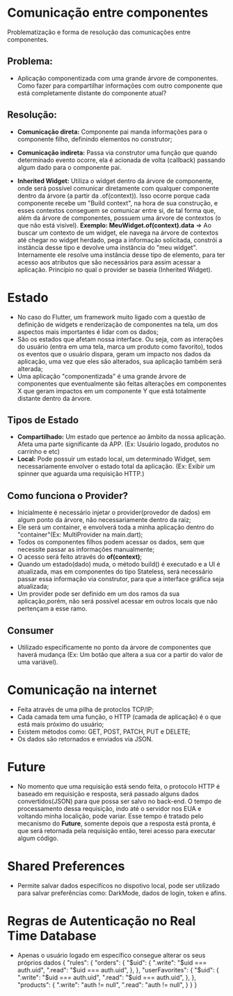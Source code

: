 # Comunicação entre componentes

Problematização e forma de resolução das comunicações entre componentes.

## Problema:

- Aplicação componentizada com uma grande árvore de componentes. Como fazer para compartilhar informações com outro componente que está completamente distante do componente atual?

## Resolução:

- **Comunicação direta:** Componente pai manda informações para o componente filho, definindo elementos no construtor;

- **Comunicação indireta:** Passa via construtor uma função que quando determinado evento ocorre, ela é acionada de volta (callback) passando algum dado para o componente pai.

- **Inherited Widget:** Utiliza o widget dentro da árvore de componente, onde será possível comunicar diretamente com qualquer componente dentro da árvore (a partir da .of(context)). Isso ocorre porque cada componente recebe um "Build context", na hora de sua construção, e esses contextos conseguem se comunicar entre si, de tal forma que, além da árvore de componentes, possuem uma árvore de contextos (o que não está visível). **Exemplo: MeuWidget.of(context).data** => Ao buscar um contexto de um widget, ele navega na árvore de contextos até chegar no widget herdado, pega a informação solicitada, constrói a instância desse tipo e devolve uma instância do "meu widget". Internamente ele resolve uma instância desse tipo de elemento, para ter acesso aos atributos que são necessários para assim acessar a aplicação. Princípio no qual o provider se baseia (Inherited Widget).

# Estado

- No caso do Flutter, um framework muito ligado com a questão de definição de widgets e renderização de componentes na tela, um dos aspectos mais importantes é lidar com os dados;
- São os estados que afetam nossa interface. Ou seja, com as interações do usuário (entra em uma tela, marca um produto como favorito), todos os eventos que o usuário dispara, geram um impacto nos dados da aplicação, uma vez que eles são alterados, sua aplicação também será alterada;
- Uma aplicação "componentizada" é uma grande árvore de componentes que eventualmente são feitas alterações em componentes X que geram impactos em um componente Y que está totalmente distante dentro da árvore.

## Tipos de Estado

- **Compartilhado:** Um estado que pertence ao âmbito da nossa aplicação. Afeta uma parte significante da APP. (Ex: Usuário logado, produtos no carrinho e etc)
- **Local:** Pode possuir um estado local, um determinado Widget, sem necessariamente envolver o estado total da aplicação. (Ex: Exibir um spinner que aguarda uma requisição HTTP.)

## Como funciona o Provider?

- Inicialmente é necessário injetar o provider(provedor de dados) em algum ponto da árvore, não necessariamente dentro da raiz;
- Ele será um container, e envolverá toda a minha aplicação dentro do "container"(Ex: MultiProvider na main.dart);
- Todos os componentes filhos podem acessar os dados, sem que necessite passar as informações manualmente;
- O acesso será feito através do **of(context)**;
- Quando um estado(dado) muda, o método build() é executado e a UI é atualizada, mas em componentes do tipo Stateless, será necessário passar essa informação via construtor, para que a interface gráfica seja atualizada;
- Um provider pode ser definido em um dos ramos da sua aplicação,porém, não será possível acessar em outros locais que não pertençam a esse ramo.

## Consumer

- Utilizado especificamente no ponto da árvore de componentes que haverá mudança (Ex: Um botão que altera a sua cor a partir do valor de uma variável).

# Comunicação na internet

- Feita através de uma pilha de protoclos TCP/IP;
- Cada camada tem uma função, o HTTP (camada de aplicação) é o que está mais próximo do usuário;
- Existem métodos como: GET, POST, PATCH, PUT e DELETE;
- Os dados são retornados e enviados via JSON.

# Future

- No momento que uma requisição está sendo feita, o protocolo HTTP é baseado em requisição e resposta, será passado alguns dados convertidos(JSON) para que possa ser salvo no back-end. O tempo de processamento dessa requisição, indo até o servidor nos EUA e voltando minha localição, pode variar. Esse tempo é tratado pelo mecanismo do **Future**, somente depois que a resposta está pronta, é que será retornada pela requisição então, terei acesso para executar algum código.

# Shared Preferences

- Permite salvar dados especifícos no dispotivo local, pode ser utilizado para salvar preferências como: DarkMode, dados de login, token e afins.

# Regras de Autenticação no Real Time Database

- Apenas o usuário logado em específico consegue alterar os seus próprios dados
  {
  "rules": {
  "orders": {
  "$uid": {
        ".write": "$uid === auth.uid",
  ".read": "$uid === auth.uid",
      },
    },
    "userFavorites": {
    	"$uid": {
  ".write": "$uid === auth.uid",
        ".read": "$uid === auth.uid",
  },
  },
  "products": {
  ".write": "auth != null",
  ".read": "auth != null",
  }
  }
  }
